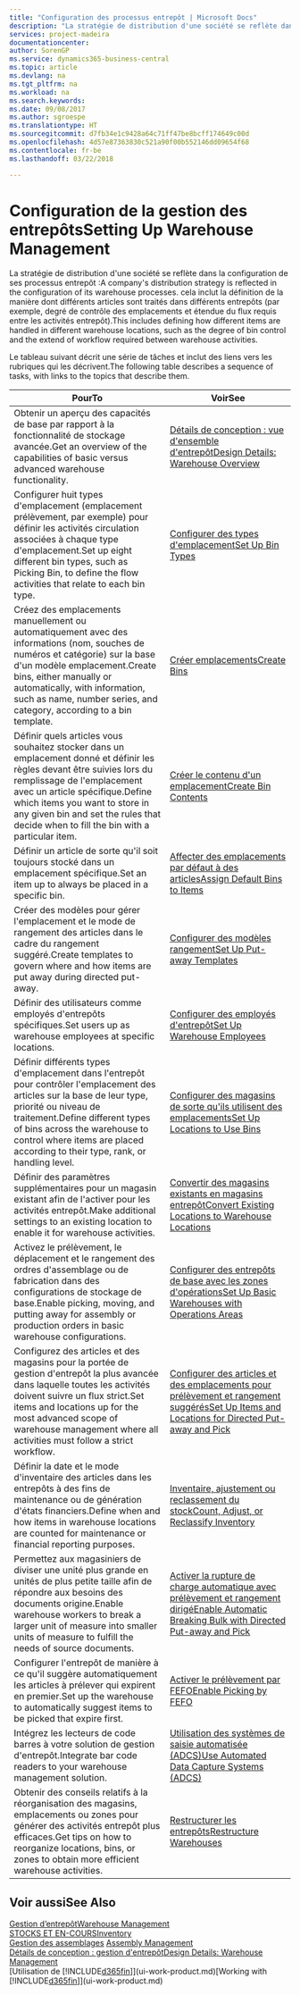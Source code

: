 ```yaml
---
title: "Configuration des processus entrepôt | Microsoft Docs"
description: "La stratégie de distribution d'une société se reflète dans la configuration de ses processus entrepôt : cela inclut la définition de la manière dont différents articles sont traités dans différents entrepôts (par exemple, degré de contrôle des emplacements et étendue du flux requis entre les activités entrepôt)."
services: project-madeira
documentationcenter: 
author: SorenGP
ms.service: dynamics365-business-central
ms.topic: article
ms.devlang: na
ms.tgt_pltfrm: na
ms.workload: na
ms.search.keywords: 
ms.date: 09/08/2017
ms.author: sgroespe
ms.translationtype: HT
ms.sourcegitcommit: d7fb34e1c9428a64c71ff47be8bcff174649c00d
ms.openlocfilehash: 4d57e87363830c521a90f00b552146dd09654f68
ms.contentlocale: fr-be
ms.lasthandoff: 03/22/2018

---
```

# <a name="setting-up-warehouse-management"></a><span data-ttu-id="76ce5-104">Configuration de la gestion des entrepôts</span><span class="sxs-lookup"><span data-stu-id="76ce5-104">Setting Up Warehouse Management</span></span>
<span data-ttu-id="76ce5-105">La stratégie de distribution d'une société se reflète dans la configuration de ses processus entrepôt :</span><span class="sxs-lookup"><span data-stu-id="76ce5-105">A company's distribution strategy is reflected in the configuration of its warehouse processes.</span></span> <span data-ttu-id="76ce5-106">cela inclut la définition de la manière dont différents articles sont traités dans différents entrepôts (par exemple, degré de contrôle des emplacements et étendue du flux requis entre les activités entrepôt).</span><span class="sxs-lookup"><span data-stu-id="76ce5-106">This includes defining how different items are handled in different warehouse locations, such as the degree of bin control and the extend of workflow required between warehouse activities.</span></span>  

 <span data-ttu-id="76ce5-107">Le tableau suivant décrit une série de tâches et inclut des liens vers les rubriques qui les décrivent.</span><span class="sxs-lookup"><span data-stu-id="76ce5-107">The following table describes a sequence of tasks, with links to the topics that describe them.</span></span>   

|<span data-ttu-id="76ce5-108">**Pour**</span><span class="sxs-lookup"><span data-stu-id="76ce5-108">**To**</span></span>|<span data-ttu-id="76ce5-109">**Voir**</span><span class="sxs-lookup"><span data-stu-id="76ce5-109">**See**</span></span>|  
|------------|-------------|  
|<span data-ttu-id="76ce5-110">Obtenir un aperçu des capacités de base par rapport à la fonctionnalité de stockage avancée.</span><span class="sxs-lookup"><span data-stu-id="76ce5-110">Get an overview of the capabilities of basic versus advanced warehouse functionality.</span></span>|[<span data-ttu-id="76ce5-111">Détails de conception : vue d'ensemble d'entrepôt</span><span class="sxs-lookup"><span data-stu-id="76ce5-111">Design Details: Warehouse Overview</span></span>](design-details-warehouse-overview.md)|  
|<span data-ttu-id="76ce5-112">Configurer huit types d'emplacement (emplacement prélèvement, par exemple) pour définir les activités circulation associées à chaque type d'emplacement.</span><span class="sxs-lookup"><span data-stu-id="76ce5-112">Set up eight different bin types, such as Picking Bin, to define the flow activities that relate to each bin type.</span></span>|[<span data-ttu-id="76ce5-113">Configurer des types d'emplacement</span><span class="sxs-lookup"><span data-stu-id="76ce5-113">Set Up Bin Types</span></span>](warehouse-how-to-set-up-bin-types.md)|  
|<span data-ttu-id="76ce5-114">Créez des emplacements manuellement ou automatiquement avec des informations (nom, souches de numéros et catégorie) sur la base d'un modèle emplacement.</span><span class="sxs-lookup"><span data-stu-id="76ce5-114">Create bins, either manually or automatically, with information, such as name, number series, and category, according to a bin template.</span></span>|[<span data-ttu-id="76ce5-115">Créer emplacements</span><span class="sxs-lookup"><span data-stu-id="76ce5-115">Create Bins</span></span>](warehouse-how-to-create-individual-bins.md)|  
|<span data-ttu-id="76ce5-116">Définir quels articles vous souhaitez stocker dans un emplacement donné et définir les règles devant être suivies lors du remplissage de l'emplacement avec un article spécifique.</span><span class="sxs-lookup"><span data-stu-id="76ce5-116">Define which items you want to store in any given bin and set the rules that decide when to fill the bin with a particular item.</span></span>|[<span data-ttu-id="76ce5-117">Créer le contenu d'un emplacement</span><span class="sxs-lookup"><span data-stu-id="76ce5-117">Create Bin Contents</span></span>](warehouse-how-to-set-up-bin-contents.md)|  
|<span data-ttu-id="76ce5-118">Définir un article de sorte qu'il soit toujours stocké dans un emplacement spécifique.</span><span class="sxs-lookup"><span data-stu-id="76ce5-118">Set an item up to always be placed in a specific bin.</span></span>|[<span data-ttu-id="76ce5-119">Affecter des emplacements par défaut à des articles</span><span class="sxs-lookup"><span data-stu-id="76ce5-119">Assign Default Bins to Items</span></span>](warehouse-how-to-assign-default-bins-to-items.md)|
|<span data-ttu-id="76ce5-120">Créer des modèles pour gérer l'emplacement et le mode de rangement des articles dans le cadre du rangement suggéré.</span><span class="sxs-lookup"><span data-stu-id="76ce5-120">Create templates to govern where and how items are put away during directed put-away.</span></span>|[<span data-ttu-id="76ce5-121">Configurer des modèles rangement</span><span class="sxs-lookup"><span data-stu-id="76ce5-121">Set Up Put-away Templates</span></span>](warehouse-how-to-set-up-put-away-templates.md)|
|<span data-ttu-id="76ce5-122">Définir des utilisateurs comme employés d'entrepôts spécifiques.</span><span class="sxs-lookup"><span data-stu-id="76ce5-122">Set users up as warehouse employees at specific locations.</span></span>|[<span data-ttu-id="76ce5-123">Configurer des employés d'entrepôt</span><span class="sxs-lookup"><span data-stu-id="76ce5-123">Set Up Warehouse Employees</span></span>](warehouse-how-to-set-up-warehouse-employees.md)|
|<span data-ttu-id="76ce5-124">Définir différents types d'emplacement dans l'entrepôt pour contrôler l'emplacement des articles sur la base de leur type, priorité ou niveau de traitement.</span><span class="sxs-lookup"><span data-stu-id="76ce5-124">Define different types of bins across the warehouse to control where items are placed according to their type, rank, or handling level.</span></span>|[<span data-ttu-id="76ce5-125">Configurer des magasins de sorte qu'ils utilisent des emplacements</span><span class="sxs-lookup"><span data-stu-id="76ce5-125">Set Up Locations to Use Bins</span></span>](warehouse-how-to-set-up-locations-to-use-bins.md)|
|<span data-ttu-id="76ce5-126">Définir des paramètres supplémentaires pour un magasin existant afin de l'activer pour les activités entrepôt.</span><span class="sxs-lookup"><span data-stu-id="76ce5-126">Make additional settings to an existing location to enable it for warehouse activities.</span></span>|[<span data-ttu-id="76ce5-127">Convertir des magasins existants en magasins entrepôt</span><span class="sxs-lookup"><span data-stu-id="76ce5-127">Convert Existing Locations to Warehouse Locations</span></span>](warehouse-how-to-convert-existing-locations-to-warehouse-locations.md)|
|<span data-ttu-id="76ce5-128">Activez le prélèvement, le déplacement et le rangement des ordres d'assemblage ou de fabrication dans des configurations de stockage de base.</span><span class="sxs-lookup"><span data-stu-id="76ce5-128">Enable picking, moving, and putting away for assembly or production orders in basic warehouse configurations.</span></span>|[<span data-ttu-id="76ce5-129">Configurer des entrepôts de base avec les zones d'opérations</span><span class="sxs-lookup"><span data-stu-id="76ce5-129">Set Up Basic Warehouses with Operations Areas</span></span>](warehouse-how-to-set-up-basic-warehouses-with-operations-areas.md)|  
|<span data-ttu-id="76ce5-130">Configurez des articles et des magasins pour la portée de gestion d'entrepôt la plus avancée dans laquelle toutes les activités doivent suivre un flux strict.</span><span class="sxs-lookup"><span data-stu-id="76ce5-130">Set items and locations up for the most advanced scope of warehouse management where all activities must follow a strict workflow.</span></span>|[<span data-ttu-id="76ce5-131">Configurer des articles et des emplacements pour prélèvement et rangement suggérés</span><span class="sxs-lookup"><span data-stu-id="76ce5-131">Set Up Items and Locations for Directed Put-away and Pick</span></span>](warehouse-how-to-set-up-items-for-directed-put-away-and-pick.md)|  
|<span data-ttu-id="76ce5-132">Définir la date et le mode d'inventaire des articles dans les entrepôts à des fins de maintenance ou de génération d'états financiers.</span><span class="sxs-lookup"><span data-stu-id="76ce5-132">Define when and how items in warehouse locations are counted for maintenance or financial reporting purposes.</span></span>|[<span data-ttu-id="76ce5-133">Inventaire, ajustement ou reclassement du stock</span><span class="sxs-lookup"><span data-stu-id="76ce5-133">Count, Adjust, or Reclassify Inventory</span></span>](inventory-how-count-adjust-reclassify.md)|
|<span data-ttu-id="76ce5-134">Permettez aux magasiniers de diviser une unité plus grande en unités de plus petite taille afin de répondre aux besoins des documents origine.</span><span class="sxs-lookup"><span data-stu-id="76ce5-134">Enable warehouse workers to break a larger unit of measure into smaller units of measure to fulfill the needs of source documents.</span></span>|[<span data-ttu-id="76ce5-135">Activer la rupture de charge automatique avec prélèvement et rangement dirigé</span><span class="sxs-lookup"><span data-stu-id="76ce5-135">Enable Automatic Breaking Bulk with Directed Put-away and Pick</span></span>](warehouse-enable-automatic-breaking-bulk-with-directed-put-away-and-pick.md)|  
|<span data-ttu-id="76ce5-136">Configurer l'entrepôt de manière à ce qu'il suggère automatiquement les articles à prélever qui expirent en premier.</span><span class="sxs-lookup"><span data-stu-id="76ce5-136">Set up the warehouse to automatically suggest items to be picked that expire first.</span></span>|[<span data-ttu-id="76ce5-137">Activer le prélèvement par FEFO</span><span class="sxs-lookup"><span data-stu-id="76ce5-137">Enable Picking by FEFO</span></span>](warehouse-picking-by-fefo.md)|
|<span data-ttu-id="76ce5-138">Intégrez les lecteurs de code barres à votre solution de gestion d'entrepôt.</span><span class="sxs-lookup"><span data-stu-id="76ce5-138">Integrate bar code readers to your warehouse management solution.</span></span>|[<span data-ttu-id="76ce5-139">Utilisation des systèmes de saisie automatisée (ADCS)</span><span class="sxs-lookup"><span data-stu-id="76ce5-139">Use Automated Data Capture Systems (ADCS)</span></span>](warehouse-use-automated-data-capture-systems-adcs.md)|  
|<span data-ttu-id="76ce5-140">Obtenir des conseils relatifs à la réorganisation des magasins, emplacements ou zones pour générer des activités entrepôt plus efficaces.</span><span class="sxs-lookup"><span data-stu-id="76ce5-140">Get tips on how to reorganize locations, bins, or zones to obtain more efficient warehouse activities.</span></span>|[<span data-ttu-id="76ce5-141">Restructurer les entrepôts</span><span class="sxs-lookup"><span data-stu-id="76ce5-141">Restructure Warehouses</span></span>](warehouse-how-to-restructure-warehouses.md)|  

## <a name="see-also"></a><span data-ttu-id="76ce5-142">Voir aussi</span><span class="sxs-lookup"><span data-stu-id="76ce5-142">See Also</span></span>  
[<span data-ttu-id="76ce5-143">Gestion d’entrepôt</span><span class="sxs-lookup"><span data-stu-id="76ce5-143">Warehouse Management</span></span>](warehouse-manage-warehouse.md)  
[<span data-ttu-id="76ce5-144">STOCKS ET EN-COURS</span><span class="sxs-lookup"><span data-stu-id="76ce5-144">Inventory</span></span>](inventory-manage-inventory.md)  
<span data-ttu-id="76ce5-145">[Gestion des assemblages](assembly-assemble-items.md)  </span><span class="sxs-lookup"><span data-stu-id="76ce5-145">[Assembly Management](assembly-assemble-items.md)  </span></span>  
[<span data-ttu-id="76ce5-146">Détails de conception : gestion d'entrepôt</span><span class="sxs-lookup"><span data-stu-id="76ce5-146">Design Details: Warehouse Management</span></span>](design-details-warehouse-management.md)  
<span data-ttu-id="76ce5-147">[Utilisation de [!INCLUDE[d365fin](includes/d365fin_md.md)]](ui-work-product.md)</span><span class="sxs-lookup"><span data-stu-id="76ce5-147">[Working with [!INCLUDE[d365fin](includes/d365fin_md.md)]](ui-work-product.md)</span></span>

